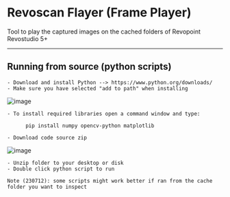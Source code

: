 # Revoscan Flayer (Frame Player)
Tool to play the captured images on the cached folders of Revopoint Revostudio 5+ 


----


## Running from source (python scripts)


```
- Download and install Python --> https://www.python.org/downloads/
- Make sure you have selected "add to path" when installing
```

![image](https://github.com/X3msnake/revoscan-frame-player/assets/11083514/69d08b16-f74d-424a-a56b-b69c7a6c788a)

```
- To install required libraries open a command window and type:

      pip install numpy opencv-python matplotlib

- Download code source zip
```

![image](https://github.com/X3msnake/revoscan-frame-player/assets/11083514/d49bd687-5db5-48d3-9b32-e86216f37142)

```
- Unzip folder to your desktop or disk
- Double click python script to run

Note (230712): some scripts might work better if ran from the cache folder you want to inspect

```

